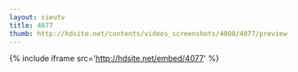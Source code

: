 ```yaml
---
layout: sieutv
title: 4077
thumb: http://hdsite.net/contents/videos_screenshots/4000/4077/preview_360p.mp4.jpg
---
```

{% include iframe src='http://hdsite.net/embed/4077' %}
 
